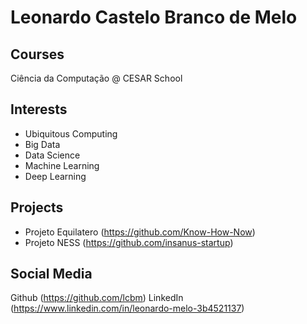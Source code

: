 ﻿# Leonardo Castelo Branco de Melo


## Courses

Ciência da Computação @ CESAR School

## Interests

- Ubiquitous Computing
- Big Data
- Data Science
- Machine Learning
- Deep Learning

## Projects

- Projeto Equilatero (https://github.com/Know-How-Now)
- Projeto NESS (https://github.com/insanus-startup)

## Social Media

Github (https://github.com/lcbm)
LinkedIn (https://www.linkedin.com/in/leonardo-melo-3b4521137)